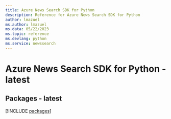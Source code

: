 ```yaml
---
title: Azure News Search SDK for Python
description: Reference for Azure News Search SDK for Python
author: lmazuel
ms.author: lmazuel
ms.data: 05/22/2023
ms.topic: reference
ms.devlang: python
ms.service: newssearch
---
```

# Azure News Search SDK for Python - latest
## Packages - latest
[!INCLUDE [packages](news-search-index.md)]